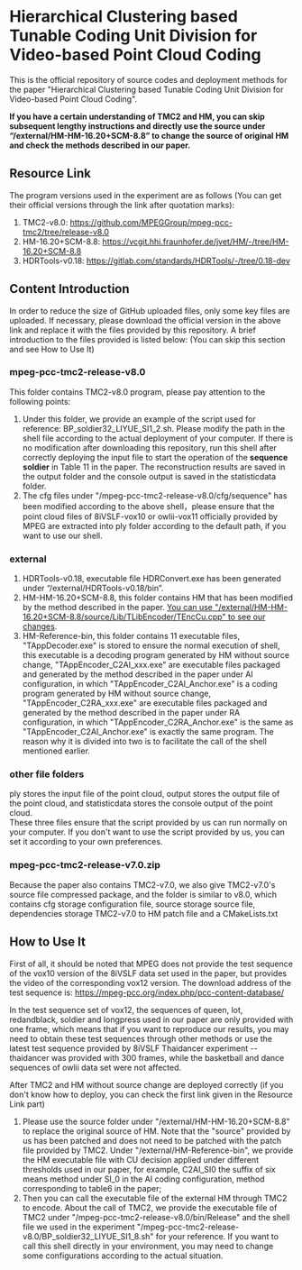 # Hierarchical Clustering based Tunable Coding Unit Division for Video-based Point Cloud Coding 
This is the official repository of source codes and deployment methods for the paper "Hierarchical Clustering based Tunable Coding Unit Division for Video-based Point Cloud Coding".

<b>If you have a certain understanding of TMC2 and HM, you can skip subsequent lengthy instructions and directly use the source under “/external/HM-HM-16.20+SCM-8.8” to change the source of original HM and check the methods described in our paper.</b>

## Resource Link
The program versions used in the experiment are as follows (You can get their official versions through the link after quotation marks): 

1. TMC2-v8.0: https://github.com/MPEGGroup/mpeg-pcc-tmc2/tree/release-v8.0
2. HM-16.20+SCM-8.8: https://vcgit.hhi.fraunhofer.de/jvet/HM/-/tree/HM-16.20+SCM-8.8
3. HDRTools-v0.18: https://gitlab.com/standards/HDRTools/-/tree/0.18-dev

## Content Introduction
In order to reduce the size of GitHub uploaded files, only some key files are uploaded. If necessary, please download the official version in the above link and replace it with the files provided by this repository. A brief introduction to the files provided is listed below: (You can skip this section and see How to Use It)

### mpeg-pcc-tmc2-release-v8.0
This folder contains TMC2-v8.0 program, please pay attention to the following points: 
1. Under this folder, we provide an example of the script used for reference: BP_soldier32_LIYUE_SI1_2.sh. Please modify the path in the shell file according to the actual deployment of your computer. If there is no modification after downloading this repository, run this shell after correctly deploying the input file to start the operation of the <b>sequence soldier</b> in Table 11 in the paper. The reconstruction results are saved in the output folder and the console output is saved in the statisticdata folder.
2. The cfg files under "/mpeg-pcc-tmc2-release-v8.0/cfg/sequence" has been modified according to the above shell，please ensure that the point cloud files of 8iVSLF-vox10 or owlii-vox11 officially provided by MPEG are extracted into ply folder according to the default path, if you want to use our shell.

### external
1. HDRTools-v0.18, executable file HDRConvert.exe has been generated under “/external/HDRTools-v0.18/bin”.
2. HM-HM-16.20+SCM-8.8, this folder contains HM that has been modified by the method described in the paper. <u>You can use "/external/HM-HM-16.20+SCM-8.8/source/Lib/TLibEncoder/TEncCu.cpp" to see our changes</u>.
3. HM-Reference-bin, this folder contains 11 executable files, "TAppDecoder.exe" is stored to ensure the normal execution of shell, this executable is a decoding program generated by HM without source change, "TAppEncoder_C2AI_xxx.exe" are executable files packaged and generated by the method described in the paper under AI configuration, in which "TAppEncoder_C2AI_Anchor.exe" is a coding program generated by HM without source change, "TAppEncoder_C2RA_xxx.exe" are executable files packaged and generated by the method described in the paper under RA configuration, in which "TAppEncoder_C2RA_Anchor.exe" is the same as "TAppEncoder_C2AI_Anchor.exe" is exactly the same program. The reason why it is divided into two is to facilitate the call of the shell mentioned earlier.

### other file folders
ply stores the input file of the point cloud, output stores the output file of the point cloud, and statisticdata stores the console output of the point cloud. 
<br/>These three files ensure that the script provided by us can run normally on your computer. If you don't want to use the script provided by us, you can set it according to your own preferences.

### mpeg-pcc-tmc2-release-v7.0.zip
Because the paper also contains TMC2-v7.0, we also give TMC2-v7.0's source file compressed package, and the folder is similar to v8.0, which contains cfg storage configuration file, source storage source file, dependencies storage TMC2-v7.0 to HM patch file and a CMakeLists.txt

## How to Use It
First of all, it should be noted that MPEG does not provide the test sequence of the vox10 version of the 8iVSLF data set used in the paper, but provides the video of the corresponding vox12 version. The download address of the test sequence is: https://mpeg-pcc.org/index.php/pcc-content-database/

In the test sequence set of vox12, the sequences of queen, lot, redandblack, soldier and longpress used in our paper are only provided with one frame, which means that if you want to reproduce our results, you may need to obtain these test sequences through other methods or use the latest test sequence provided by 8iVSLF Thaidancer experiment -- thaidancer was provided with 300 frames, while the basketball and dance sequences of owlii data set were not affected.


After TMC2 and HM without source change are deployed correctly (if you don't know how to deploy, you can check the first link given in the Resource Link part)
1. Please use the source folder under "/external/HM-HM-16.20+SCM-8.8" to replace the original source of HM. Note that the "source" provided by us has been patched and does not need to be patched with the patch file provided by TMC2. Under "/external/HM-Reference-bin", we provide the HM executable file with CU decision applied under different thresholds used in our paper, for example, C2AI_SI0 the suffix of six means method under SI_0 in the AI coding configuration, method corresponding to table6 in the paper;
2. Then you can call the executable file of the external HM through TMC2 to encode. About the call of TMC2, we provide the executable file of TMC2 under "/mpeg-pcc-tmc2-release-v8.0/bin/Release" and the shell file we used in the experiment "/mpeg-pcc-tmc2-release-v8.0/BP_soldier32_LIYUE_SI1_8.sh" for your reference. If you want to call this shell directly in your environment, you may need to change some configurations according to the actual situation.
